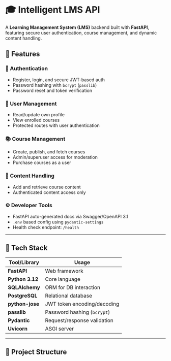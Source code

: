 # 🎓 Intelligent LMS API

A **Learning Management System (LMS)** backend built with **FastAPI**, featuring secure user authentication, course management, and dynamic content handling.

## 🚀 Features

### 🔐 Authentication
- Register, login, and secure JWT-based auth
- Password hashing with `bcrypt` (`passlib`)
- Password reset and token verification

### 👤 User Management
- Read/update own profile
- View enrolled courses
- Protected routes with user authentication

### 📚 Course Management
- Create, publish, and fetch courses
- Admin/superuser access for moderation
- Purchase courses as a user

### 🧾 Content Handling
- Add and retrieve course content
- Authenticated content access only

### ⚙️ Developer Tools
- FastAPI auto-generated docs via Swagger/OpenAPI 3.1
- `.env` based config using `pydantic-settings`
- Health check endpoint: `/health`

---

## 🧠 Tech Stack

| Tool/Library      | Usage                          |
|------------------|---------------------------------|
| **FastAPI**       | Web framework                   |
| **Python 3.12**   | Core language                   |
| **SQLAlchemy**    | ORM for DB interaction          |
| **PostgreSQL**    | Relational database             |
| **python-jose**   | JWT token encoding/decoding     |
| **passlib**       | Password hashing (`bcrypt`)     |
| **Pydantic**      | Request/response validation     |
| **Uvicorn**       | ASGI server                     |

---

## 📁 Project Structure

